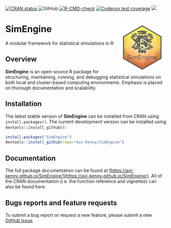 <!-- badges: start
  ![GitHub R package version](https://img.shields.io/github/r-package/v/Avi-Kenny/SimEngine) -->
  [![CRAN status](https://www.r-pkg.org/badges/version/SimEngine)](https://CRAN.R-project.org/package=SimEngine)
  ![GitHub](https://img.shields.io/github/license/Avi-Kenny/SimEngine)
  [![R-CMD-check](https://github.com/Avi-Kenny/SimEngine/actions/workflows/R-CMD-check.yml/badge.svg)](https://github.com/Avi-Kenny/SimEngine/actions/workflows/R-CMD-check.yml)
  [![Codecov test coverage](https://codecov.io/gh/Avi-Kenny/SimEngine/branch/master/graph/badge.svg)](https://app.codecov.io/gh/Avi-Kenny/SimEngine?branch=master)
  [![](https://cranlogs.r-pkg.org/badges/SimEngine)](https://CRAN.R-project.org/package=SimEngine)
<!-- badges: end -->


# SimEngine <img src='man/figures/logo.png' align="right" height="150" />

A modular framework for statistical simulations in R

## Overview

**SimEngine** is an open-source R package for structuring, maintaining, running, and debugging statistical simulations on both local and cluster-based computing environments. Emphasis is placed on thorough documentation and scalability.

## Installation

The latest stable version of **SimEngine** can be installed from CRAN using `install.packages()`. The current development version can be installed using `devtools::install_github()`:

```R
install.packages("SimEngine")
devtools::install_github(repo="Avi-Kenny/SimEngine")
```

## Documentation

The full package documentation can be found at [https://avi-kenny.github.io/SimEngine/](https://avi-kenny.github.io/SimEngine/). All of the CRAN documentation (i.e. the function reference and vignettes) can also be found here.

## Bugs reports and feature requests

To submit a bug report or request a new feature, please submit a new [GitHub Issue](https://github.com/Avi-Kenny/SimEngine/issues).
